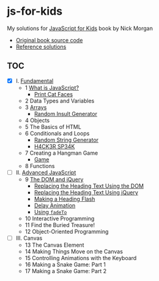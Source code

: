 # js-for-kids

My solutions for [JavaScript for Kids][1] book by Nick Morgan

- [Original book source code](book_code)
- [Reference solutions](reference_solutions)

## TOC

- [x] I. [Fundamental](my_solutions/fundamental)
    - 1 [What is JavaScript?](my_solutions/fundamental/what_is_js)
        - [Print Cat Faces](my_solutions/fundamental/what_is_js/print_cat_face.js)
    - 2 Data Types and Variables
    - 3 [Arrays](my_solutions/fundamental/arrays)
        - [Random Insult Generator](my_solutions/fundamental/arrays/random_insult_generator.js)
    - 4 Objects
    - 5 The Basics of HTML
    - 6 Conditionals and Loops
        - [Random String Generator](my_solutions/fundamental/conditionals_and_loops/random_string_generator.js)
        - [H4CK3R SP34K](my_solutions/fundamental/conditionals_and_loops/h4ck3r_sp34k.js)
    - 7 Creating a Hangman Game
        - [Game](my_solutions/fundamental/creating_a_hangman_game/game.js)
    - 8 Functions
- [ ] II. [Advanced JavaScript](my_solutions/advanced_javascript)
    - 9 [The DOM and jQuery](my_solutions/advanced_javascript/the_dom_and_jquery)
        - [Replacing the Heading Text Using the DOM](my_solutions/advanced_javascript/the_dom_and_jquery/replace_heading.html)
        - [Replacing the Heading Text Using jQuery](my_solutions/advanced_javascript/the_dom_and_jquery/replace_with_jquery.html)
        - [Making a Heading Flash](my_solutions/advanced_javascript/the_dom_and_jquery/flashing_heading.html)
        - [Delay Animation](my_solutions/advanced_javascript/the_dom_and_jquery/delay_animation.html)
        - [Using `fadeTo`](my_solutions/advanced_javascript/the_dom_and_jquery/fade_to.html)
    - 10 Interactive Programming
    - 11 Find the Buried Treasure!
    - 12 Object-Oriented Programming
- [ ] III. Canvas
    - 13 The Canvas Element
    - 14 Making Things Move on the Canvas
    - 15 Controlling Animations with the Keyboard
    - 16 Making a Snake Game: Part 1
    - 17 Making a Snake Game: Part 2

[1]: https://nostarch.com/javascriptforkids
